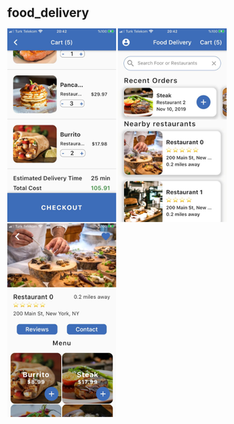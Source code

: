 # food_delivery


<img src="https://raw.githubusercontent.com/xlash5/food-delivery/master/WhatsApp%20Image%202020-08-20%20at%2020.43.42.jpeg" width="250">
<img src="https://raw.githubusercontent.com/xlash5/food-delivery/master/WhatsApp%20Image%202020-08-20%20at%2020.43.42%20(1).jpeg" width="250">
<img src="https://raw.githubusercontent.com/xlash5/food-delivery/master/WhatsApp%20Image%202020-08-20%20at%2020.43.41.jpeg" width="250">

